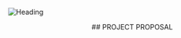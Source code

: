![Heading](https://user-images.githubusercontent.com/113676687/232465639-12887662-1866-4cdd-a3f8-7221966806a6.jpg)

<p align="center">
## PROJECT PROPOSAL
</p>
